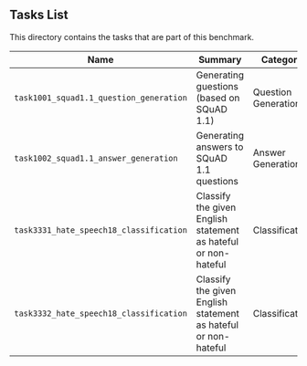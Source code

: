 ## Tasks List 

This directory contains the tasks that are part of this benchmark. 


Name | Summary | Category
---- | ----------- | --------
`task1001_squad1.1_question_generation` | Generating guestions (based on SQuAD 1.1) | Question Generation  
`task1002_squad1.1_answer_generation` | Generating answers to SQuAD 1.1 questions | Answer Generation
`task3331_hate_speech18_classification` | Classify the given English statement as hateful or non-hateful | Classification
`task3332_hate_speech18_classification` | Classify the given English statement as hateful or non-hateful | Classification